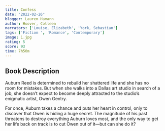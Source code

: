 ```yaml
---
title: Confess
date: "2022-02-26"
blogger: Lauren Hamann
author: Hoover, Colleen
narrators: ['Louise, Elizabeth', 'York, Sebastian']
tags: ['Fiction ', 'Romance', 'Contemporary']
image: 1.jpg
rating: 5
score: 93
time: 7h50m
---
```



## Book Description 

Auburn Reed is determined to rebuild her shattered life and she has no room for mistakes. But when she walks into a Dallas art studio in search of a job, she doesn’t expect to become deeply attracted to the studio’s enigmatic artist, Owen Gentry.

For once, Auburn takes a chance and puts her heart in control, only to discover that Owen is hiding a huge secret. The magnitude of his past threatens to destroy everything Auburn loves most, and the only way to get her life back on track is to cut Owen out of it—but can she do it?